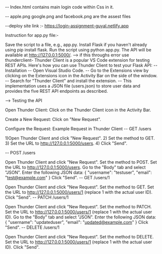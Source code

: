 -- Index.html contains main login code within Css in it.

-- apple.png google.png and facebook.png are the assest files

--deploy site link :- https://login-assignment-guyal.netlify.app

Instruction for app.py file:-

Save the script to a file, e.g., app.py.
Install Flask if you haven't already using pip install flask.
Run the script using python app.py.
The API will be available at http://127.0.0.1:5000/. --> if this throughs error use thunderclient-
Thunder Client is a popular VS Code extension for testing REST APIs. Here's how you can use Thunder Client to test your Flask API: -- Installation -- Open Visual Studio Code. -- Go to the Extensions view by clicking on the Extensions icon in the Activity Bar on the side of the window. -- Search for "Thunder Client" and install the extension. -- This implementation uses a JSON file (users.json) to store user data and provides the five REST API endpoints as described.

--> Testing the API

Open Thunder Client: Click on the Thunder Client icon in the Activity Bar.

Create a New Request: Click on "New Request".

Configure the Request: Example Request in Thunder Client -- GET /users

1)Open Thunder Client and click "New Request". 2) Set the method to GET. 3) Set the URL to http://127.0.0.1:5000/users. 4) Click "Send".

-- POST /users

Open Thunder Client and click "New Request".
Set the method to POST.
Set the URL to http://127.0.0.1:5000/users.
Go to the "Body" tab and select "JSON".
Enter the following JSON data: { "username": "testuser", "email": "test@example.com" }
Click "Send".
-- GET /users/1

Open Thunder Client and click "New Request".
Set the method to GET.
Set the URL to http://127.0.0.1:5000/users/1 (replace 1 with the actual user ID).
Click "Send".
-- PATCH /users/1

Open Thunder Client and click "New Request".
Set the method to PATCH.
Set the URL to http://127.0.0.1:5000/users/1 (replace 1 with the actual user ID).
Go to the "Body" tab and select "JSON".
Enter the following JSON data: { "username": "updateduser", "email": "updated@example.com" }
Click "Send".
-- DELETE /users/1

Open Thunder Client and click "New Request".
Set the method to DELETE.
Set the URL to http://127.0.0.1:5000/users/1 (replace 1 with the actual user ID).
Click "Send".
